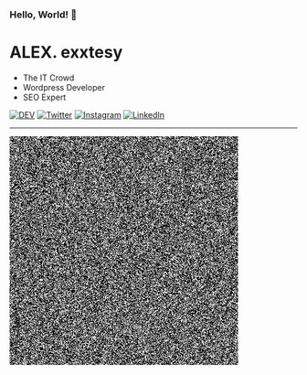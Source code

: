 ### Hello, World! 👋

ALEX. exxtesy
=============

- The IT Crowd
- Wordpress Developer
- SEO Expert

[![DEV](https://img.shields.io/badge/RUNCMD.ru-%23000000.svg?&style=flat-square&logo=dev.to&logoColor=white)](https://runcmd.ru "exxtesy's Homepage") [![Twitter](https://img.shields.io/badge/Twitter-%231DA1F2.svg?&style=flat-square&logo=twitter&logoColor=white)](https://twitter.com/exxtesy) [![Instagram](https://img.shields.io/badge/Instagram-FF4500?style=flat-square&logo=instagram&logoColor=white)](https://www.instagram.com/exxtesy/ "exxtesy's Instagram") [![LinkedIn](https://img.shields.io/badge/LinkedIn-%230077B5.svg?&style=flat-square&logo=linkedin&logoColor=white)](https://linkedin.com/in/alekseykoshelev)

---

![hello my name is](noise-full.png)
